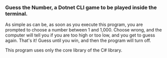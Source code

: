 ### Guess the Number, a Dotnet CLI game to be played inside the terminal. 

As simple as can be, as soon as you execute this program, you are prompted to choose a number between 1 and 1,000. 
Choose wrong, and the computer will tell you if you are too high or too low, and you get to guess again.
That's it! Guess until you win, and then the program will turn off. 

This program uses only the core library of the C# library. 
